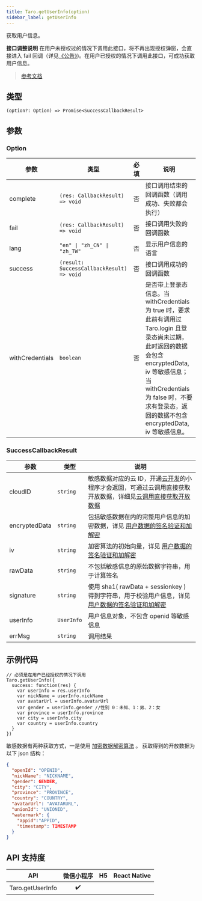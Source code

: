 ```yaml
---
title: Taro.getUserInfo(option)
sidebar_label: getUserInfo
---
```


获取用户信息。

**接口调整说明**
在用户未授权过的情况下调用此接口，将不再出现授权弹窗，会直接进入 fail 回调（详见[《公告》](https://developers.weixin.qq.com/community/develop/doc/0000a26e1aca6012e896a517556c01))。在用户已授权的情况下调用此接口，可成功获取用户信息。

> [参考文档](https://developers.weixin.qq.com/miniprogram/dev/api/open-api/user-info/wx.getUserInfo.html)

## 类型

```tsx
(option?: Option) => Promise<SuccessCallbackResult>
```

## 参数

### Option

<table>
  <thead>
    <tr>
      <th>参数</th>
      <th>类型</th>
      <th style={{ textAlign: "center"}}>必填</th>
      <th>说明</th>
    </tr>
  </thead>
  <tbody>
    <tr>
      <td>complete</td>
      <td><code>(res: CallbackResult) =&gt; void</code></td>
      <td style={{ textAlign: "center"}}>否</td>
      <td>接口调用结束的回调函数（调用成功、失败都会执行）</td>
    </tr>
    <tr>
      <td>fail</td>
      <td><code>(res: CallbackResult) =&gt; void</code></td>
      <td style={{ textAlign: "center"}}>否</td>
      <td>接口调用失败的回调函数</td>
    </tr>
    <tr>
      <td>lang</td>
      <td><code>&quot;en&quot; | &quot;zh_CN&quot; | &quot;zh_TW&quot;</code></td>
      <td style={{ textAlign: "center"}}>否</td>
      <td>显示用户信息的语言</td>
    </tr>
    <tr>
      <td>success</td>
      <td><code>(result: SuccessCallbackResult) =&gt; void</code></td>
      <td style={{ textAlign: "center"}}>否</td>
      <td>接口调用成功的回调函数</td>
    </tr>
    <tr>
      <td>withCredentials</td>
      <td><code>boolean</code></td>
      <td style={{ textAlign: "center"}}>否</td>
      <td>是否带上登录态信息。当 withCredentials 为 true 时，要求此前有调用过 Taro.login 且登录态尚未过期，此时返回的数据会包含 encryptedData, iv 等敏感信息；当 withCredentials 为 false 时，不要求有登录态，返回的数据不包含 encryptedData, iv 等敏感信息。</td>
    </tr>
  </tbody>
</table>

### SuccessCallbackResult

<table>
  <thead>
    <tr>
      <th>参数</th>
      <th>类型</th>
      <th>说明</th>
    </tr>
  </thead>
  <tbody>
    <tr>
      <td>cloudID</td>
      <td><code>string</code></td>
      <td>敏感数据对应的云 ID，开通<a href="https://developers.weixin.qq.com/miniprogram/dev/wxcloud/basis/getting-started.html">云开发</a>的小程序才会返回，可通过云调用直接获取开放数据，详细见<a href="https://developers.weixin.qq.com/miniprogram/dev/framework/open-ability/signature.html#method-cloud">云调用直接获取开放数据</a></td>
    </tr>
    <tr>
      <td>encryptedData</td>
      <td><code>string</code></td>
      <td>包括敏感数据在内的完整用户信息的加密数据，详见 <a href="https://developers.weixin.qq.com/miniprogram/dev/framework/open-ability/signature.html">用户数据的签名验证和加解密</a></td>
    </tr>
    <tr>
      <td>iv</td>
      <td><code>string</code></td>
      <td>加密算法的初始向量，详见 <a href="https://developers.weixin.qq.com/miniprogram/dev/framework/open-ability/signature.html#%E5%8A%A0%E5%AF%86%E6%95%B0%E6%8D%AE%E8%A7%A3%E5%AF%86%E7%AE%97%E6%B3%95">用户数据的签名验证和加解密</a></td>
    </tr>
    <tr>
      <td>rawData</td>
      <td><code>string</code></td>
      <td>不包括敏感信息的原始数据字符串，用于计算签名</td>
    </tr>
    <tr>
      <td>signature</td>
      <td><code>string</code></td>
      <td>使用 sha1( rawData + sessionkey ) 得到字符串，用于校验用户信息，详见 <a href="https://developers.weixin.qq.com/miniprogram/dev/framework/open-ability/signature.html">用户数据的签名验证和加解密</a></td>
    </tr>
    <tr>
      <td>userInfo</td>
      <td><code>UserInfo</code></td>
      <td>用户信息对象，不包含 openid 等敏感信息</td>
    </tr>
    <tr>
      <td>errMsg</td>
      <td><code>string</code></td>
      <td>调用结果</td>
    </tr>
  </tbody>
</table>

## 示例代码

```tsx
// 必须是在用户已经授权的情况下调用
Taro.getUserInfo({
  success: function(res) {
    var userInfo = res.userInfo
    var nickName = userInfo.nickName
    var avatarUrl = userInfo.avatarUrl
    var gender = userInfo.gender //性别 0：未知、1：男、2：女
    var province = userInfo.province
    var city = userInfo.city
    var country = userInfo.country
  }
})
```

敏感数据有两种获取方式，一是使用 [加密数据解密算法](https://developers.weixin.qq.com/miniprogram/dev/framework/open-ability/signature.html#%E5%8A%A0%E5%AF%86%E6%95%B0%E6%8D%AE%E8%A7%A3%E5%AF%86%E7%AE%97%E6%B3%95) 。
获取得到的开放数据为以下 json 结构：

```json
{
  "openId": "OPENID",
  "nickName": "NICKNAME",
  "gender": GENDER,
  "city": "CITY",
  "province": "PROVINCE",
  "country": "COUNTRY",
  "avatarUrl": "AVATARURL",
  "unionId": "UNIONID",
  "watermark": {
    "appid":"APPID",
    "timestamp": TIMESTAMP
  }
}
```

## API 支持度

| API | 微信小程序 | H5 | React Native |
| :---: | :---: | :---: | :---: |
| Taro.getUserInfo | ✔️ |  |  |
